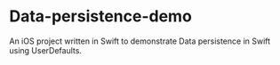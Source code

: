 # Data-persistence-demo
An iOS project written in Swift to demonstrate Data persistence in Swift using UserDefaults.
